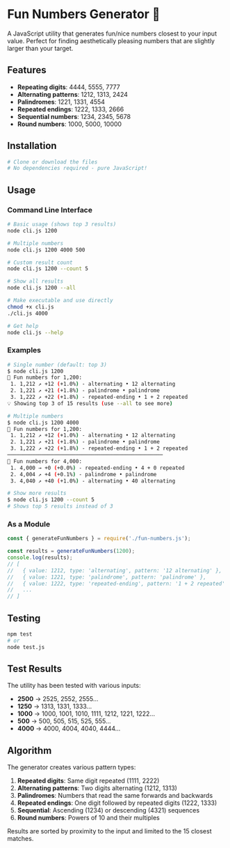 # Fun Numbers Generator 🎯

A JavaScript utility that generates fun/nice numbers closest to your input value. Perfect for finding aesthetically pleasing numbers that are slightly larger than your target.

## Features

- **Repeating digits**: 4444, 5555, 7777
- **Alternating patterns**: 1212, 1313, 2424
- **Palindromes**: 1221, 1331, 4554
- **Repeated endings**: 1222, 1333, 2666
- **Sequential numbers**: 1234, 2345, 5678
- **Round numbers**: 1000, 5000, 10000

## Installation

```bash
# Clone or download the files
# No dependencies required - pure JavaScript!
```

## Usage

### Command Line Interface

```bash
# Basic usage (shows top 3 results)
node cli.js 1200

# Multiple numbers
node cli.js 1200 4000 500

# Custom result count
node cli.js 1200 --count 5

# Show all results
node cli.js 1200 --all

# Make executable and use directly
chmod +x cli.js
./cli.js 4000

# Get help
node cli.js --help
```

### Examples

```bash
# Single number (default: top 3)
$ node cli.js 1200
🎯 Fun numbers for 1,200:
 1. 1,212 ↗ +12 (+1.0%) - alternating • 12 alternating
 2. 1,221 ↗ +21 (+1.8%) - palindrome • palindrome
 3. 1,222 ↗ +22 (+1.8%) - repeated-ending • 1 + 2 repeated
💡 Showing top 3 of 15 results (use --all to see more)

# Multiple numbers
$ node cli.js 1200 4000
🎯 Fun numbers for 1,200:
 1. 1,212 ↗ +12 (+1.0%) - alternating • 12 alternating
 2. 1,221 ↗ +21 (+1.8%) - palindrome • palindrome
 3. 1,222 ↗ +22 (+1.8%) - repeated-ending • 1 + 2 repeated
──────────────────────────────────────────────────
🎯 Fun numbers for 4,000:
 1. 4,000 → +0 (+0.0%) - repeated-ending • 4 + 0 repeated
 2. 4,004 ↗ +4 (+0.1%) - palindrome • palindrome
 3. 4,040 ↗ +40 (+1.0%) - alternating • 40 alternating

# Show more results
$ node cli.js 1200 --count 5
# Shows top 5 results instead of 3
```

### As a Module

```javascript
const { generateFunNumbers } = require('./fun-numbers.js');

const results = generateFunNumbers(1200);
console.log(results);
// [
//   { value: 1212, type: 'alternating', pattern: '12 alternating' },
//   { value: 1221, type: 'palindrome', pattern: 'palindrome' },
//   { value: 1222, type: 'repeated-ending', pattern: '1 + 2 repeated' }
//   ...
// ]
```

## Testing

```bash
npm test
# or
node test.js
```

## Test Results

The utility has been tested with various inputs:

- **2500** → 2525, 2552, 2555...
- **1250** → 1313, 1331, 1333...
- **1000** → 1000, 1001, 1010, 1111, 1212, 1221, 1222...
- **500** → 500, 505, 515, 525, 555...
- **4000** → 4000, 4004, 4040, 4444...

## Algorithm

The generator creates various pattern types:

1. **Repeated digits**: Same digit repeated (1111, 2222)
2. **Alternating patterns**: Two digits alternating (1212, 1313)
3. **Palindromes**: Numbers that read the same forwards and backwards
4. **Repeated endings**: One digit followed by repeated digits (1222, 1333)
5. **Sequential**: Ascending (1234) or descending (4321) sequences
6. **Round numbers**: Powers of 10 and their multiples

Results are sorted by proximity to the input and limited to the 15 closest matches.